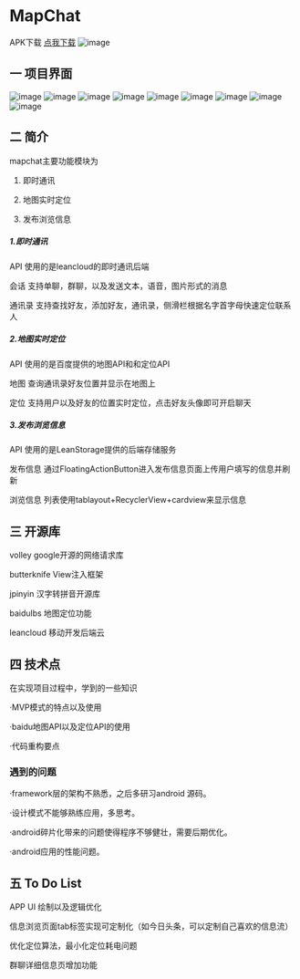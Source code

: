 # MapChat

  
  APK下载
  [点我下载](/mapchat.apk)
  ![image](https://github.com/yangyayuan/mapchat/blob/master/screenshots%26apk/1522761370.png)

## 一 项目界面    


![image](https://github.com/yangyayuan/mapchat/blob/master/screenshots%26apk/chat.png)
![image](https://github.com/yangyayuan/mapchat/blob/master/screenshots%26apk/contacts.png)
![image](https://github.com/yangyayuan/mapchat/blob/master/screenshots%26apk/friend.jpg)
![image](https://github.com/yangyayuan/mapchat/blob/master/screenshots%26apk/listview.png)
![image](https://github.com/yangyayuan/mapchat/blob/master/screenshots%26apk/mapLocation.png)
![image](https://github.com/yangyayuan/mapchat/blob/master/screenshots%26apk/me.png)
![image](https://github.com/yangyayuan/mapchat/blob/master/screenshots%26apk/more.png)
![image](https://github.com/yangyayuan/mapchat/blob/master/screenshots%26apk/submit.png)
![image](https://github.com/yangyayuan/mapchat/blob/master/screenshots%26apk/web.png)


## 二 简介  

mapchat主要功能模块为

1. 即时通讯  

2. 地图实时定位  

3. 发布浏览信息  


##### 1.即时通讯

API 使用的是leancloud的即时通讯后端  

会话 支持单聊，群聊，以及发送文本，语音，图片形式的消息  

通讯录 支持查找好友，添加好友，通讯录，侧滑栏根据名字首字母快速定位联系人  

##### 2.地图实时定位

API 使用的是百度提供的地图API和和定位API  

地图  查询通讯录好友位置并显示在地图上  

定位  支持用户以及好友的位置实时定位，点击好友头像即可开启聊天  


##### 3.发布浏览信息

API 使用的是LeanStorage提供的后端存储服务  

发布信息 通过FloatingActionButton进入发布信息页面上传用户填写的信息并刷新  

浏览信息 列表使用tablayout+RecyclerView+cardview来显示信息  


## 三 开源库

volley       google开源的网络请求库  

butterknife  View注入框架  

jpinyin      汉字转拼音开源库  

baidulbs     地图定位功能  

leancloud    移动开发后端云  


## 四 技术点  

在实现项目过程中，学到的一些知识  

·MVP模式的特点以及使用  

·baidu地图API以及定位API的使用  

·代码重构要点  

###  遇到的问题  

·framework层的架构不熟悉，之后多研习android 源码。  

·设计模式不能够熟练应用，多思考。  

·android碎片化带来的问题使得程序不够健壮，需要后期优化。  

·android应用的性能问题。  

## 五 To Do List  

APP UI 绘制以及逻辑优化  

信息浏览页面tab标签实现可定制化（如今日头条，可以定制自己喜欢的信息流）  

优化定位算法，最小化定位耗电问题  

群聊详细信息页增加功能

